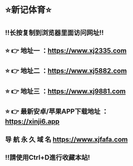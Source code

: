 ⭐️新记体育⭐️<br> 
============
‼️长按复制到浏览器里面访问网址‼️<br> 
--------------------------------
⭐️ 👉 地址一 ：https://www.xj2335.com<br> 
--------------------------------
⭐️ 👉 地址二 ：https://www.xj5882.com<br> 
--------------------------------
⭐️ 👉 地址三 ：https://www.xj9881.com<br> 
--------------------------------
⭐️ 👉 最新安卓/苹果APP下载地址 ：https://xinji6.app<br> 
--------------------------------
导 航 永 久 域 名 https://www.xjfafa.com<br> 
--------------------------------
‼️請使用Ctrl+D進行收藏本站!<br> 
--------------------------------
